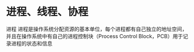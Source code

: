 # 进程、线程、协程

进程
进程是操作系统分配资源的基本单位，每个进程都有自己独立的地址空间，并且在操作系统中有自己的进程控制块（Process Control Block，PCB）用于记录进程的状态和信息

